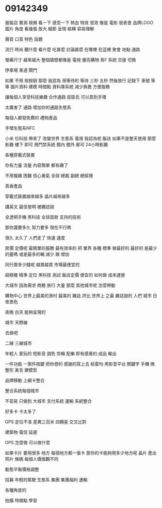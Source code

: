 # 09142349
服裝店
實測 視頻 看一下
感受一下
熱血 特效 音效 像是 電影 發表會 品牌LOGO
圖片 角度 看幾張 放大 細節 呈現 結構 容易理解

聲音 口音 特色 話題

流行 時尚  聽什麼 看什麼 吃甚麼 討論甚麼
在哪裡 在這裡 聚會 地點
通路

螢幕尺寸 越來越大
整個牆壁都像是 電視
優先購物 馬F
系統 交接 切換 

停車場 車道 閘門

如果 不用 按按鈕 那麼 我認為 用等待的 等待 三秒 五秒 然後放行
記錄下 車號 等等 圖片資料 建模 時間點 資料庫系統
減少負擔
方便服務

讓每個人享受科技樂趣
合作通路
屈臣氏 可以買到手環

太厲害了
通路
 增加你的通路生態系

 每個人都發免費的 禮物產品
 

手環生態系NFC


小米 位科技 帶來了 改變世界
生態系
電視
我認為呢
飯店
如果不是整天使用 那麼影廳 樓下 即可
用門禁系統
館內 館外 都可
24小時影廳

各種穿戴式裝置


你有力量 流量
 內容簡單 都有趣了

 不用複雜 困難
 信心勇氣
 全球 總裁
 副總 
  總經理

  
真香產品

穿戴式裝置越來越多
晶片越來越多

講英文
最佳發明
被雜誌說


全透明手機
黑科技
全球首款 支持的技術

那你還要多久
努力要多
現在不行嗎

很久
太久了
人們走了
快速
速度


房價 定價呢
 最簡單的服務 最有效率的 把 業界 各種 標準
 做最好的 最好的 是最少的量嗎 或是最多的輛
 減少 跟 增加

 同行賣多少錢呢
 越賣越貴
 市場最便宜的
 
超精確 精準 定位
黑科技
測試 
飯店定價
便宜的
如何做
成本運營

大城市 因為需求 商務 旅行 大量
那麼 其他城市呢
怎麼帶動


購物中心
世界上最美的漁村
最美的
雜誌 評比 世界上 之最
雜誌說的
人們
城市 日 夜景色

夜晚 白天
能夠呈現的

城市 天際線 

去做吧

二線 三線城市

年輕人 愛玩的 短影音
調色 剪輯 配樂
 即有感覺的
 成品
 輸出

一件功能
一案件按鍵
把你想的 感謝的寫上去 給雷均
用影音平台 關鍵字
手機 微整形 美言
建模型

品牌移動 上網卡整合

整合系統每個城市

不容易
只做到 大城市 支付系統 運輸
系統整合

好多卡
卡太多了

GPS
定位不准
差異三百米 四顆星 交叉比對

建築物 電信
延遲

GPS 怎麼做
可以做什麼

如果卡片 要用很多 地方 每個地方都一張卡
那你的卡能夠用多少地方呢
晶片 產出 照片
條碼
每個人價值觀不同

動態平衡價格調整

招募 年輕的駕駛 生態系 集團
集團福利
運輸

各種角度的

拍攝
特徵點 
學習
